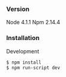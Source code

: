 ### Version
Node 4.1.1
Npm 2.14.4

### Installation
Development
```sh
$ npm install
$ npm run-script dev
```

